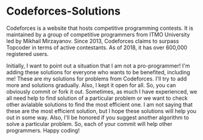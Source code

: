 # Codeforces-Solutions

Codeforces is a website that hosts competitive programming contests. It is maintained by a group of competitive programmers from ITMO University led by Mikhail Mirzayanov. Since 2013, Codeforces claims to surpass Topcoder in terms of active contestants. As of 2018, it has over 600,000 registered users.

Initially, I want to point out a situation that I am not a pro-programmer! I'm adding these solutions for everyone who wants to be benefited, including me! These are my solutions for problems from Codeforces. I'll try to add more and solutions gradually. Also, I kept it open for all. So, you can obviously commit or fork it out. Sometimes, as much I have experienced, we all need help to find solution of a particular problem or we want to check other avialable solutions to find the most efficient one. I am not saying that these are the most efficient solution, but I hope these solutions will help you out in some way. Also, I'll be honored if you suggest another algorithm to solve a particular problem. So, each of your commit will help other programmers. Happy coding!

